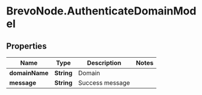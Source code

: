 # BrevoNode.AuthenticateDomainModel

## Properties
Name | Type | Description | Notes
------------ | ------------- | ------------- | -------------
**domainName** | **String** | Domain | 
**message** | **String** | Success message | 


